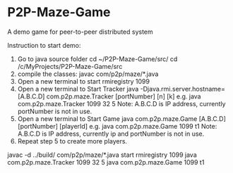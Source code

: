 # P2P-Maze-Game
A demo game for peer-to-peer distributed system

Instruction to start demo:

1. Go to java source folder
cd ~/P2P-Maze-Game/src/
cd /c/MyProjects/P2P-Maze-Game/src
2. compile the classes:
javac com/p2p/maze/*.java
3.  Open a new terminal to start rmiregistry 1099
4.  Open a new terminal to Start Tracker
java -Djava.rmi.server.hostname=[A.B.C.D] com.p2p.maze.Tracker [portNumber] [n] [k]
e.g. java com.p2p.maze.Tracker 1099 32 5
Note: A.B.C.D is IP address, currently portNumber is not in use.
5.  Open a new terminal to Start Game
java com.p2p.maze.Game [A.B.C.D] [portNumber] [playerId]
e.g. java com.p2p.maze.Game 1099 t1
Note: A.B.C.D is IP address, currently ip and portNumber is not in use.
6. Repeat step 5 to create more players.

javac -d ../build/ com/p2p/maze/*.java
start rmiregistry 1099
java com.p2p.maze.Tracker 1099 32 5
java com.p2p.maze.Game 1099 t1
